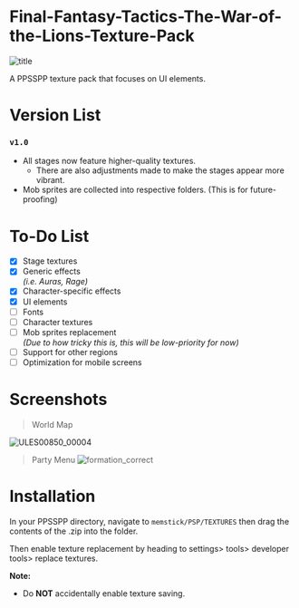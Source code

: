 # Final-Fantasy-Tactics-The-War-of-the-Lions-Texture-Pack
![title](https://github.com/Zodi-ark/Final-Fantasy-Tactics-The-War-of-the-Lions-Texture-Pack/assets/113886368/e15d138e-3c0b-4060-80f2-e21008484987)

A PPSSPP texture pack that focuses on UI elements.

# Version List

### `v1.0`
- All stages now feature higher-quality textures.  
  - There are also adjustments made to make the stages appear more vibrant.
- Mob sprites are collected into respective folders. (This is for future-proofing)

# To-Do List
- [x] Stage textures
- [x] Generic effects  
    *(i.e. Auras, Rage)*
- [x] Character-specific effects
- [x] UI elements  
- [ ] Fonts
- [ ] Character textures
- [ ] Mob sprites replacement  
    *(Due to how tricky this is, this will be low-priority for now)*
- [ ] Support for other regions
- [ ] Optimization for mobile screens

Screenshots
======  
> World Map

![ULES00850_00004](https://github.com/Zodi-ark/in-memory-of-imgur-sucks/assets/113886368/16b3ca74-fb59-4bb3-948f-93d759ae0b92)

> Party Menu
![formation_correct](https://github.com/Zodi-ark/in-memory-of-imgur-sucks/assets/113886368/ec2ead94-7fde-459d-8c4a-b6083f6021b4)

# Installation
In your PPSSPP directory, navigate to `memstick/PSP/TEXTURES` then drag the contents of the .zip into the folder.

Then enable texture replacement by heading to settings> tools> developer tools> replace textures.

**Note:**  
- Do **NOT** accidentally enable texture saving.
